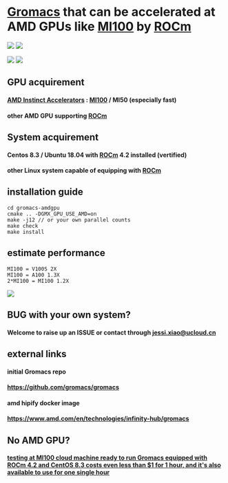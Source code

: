 # [Gromacs](https://github.com/gromacs/gromacs) that can be accelerated at AMD GPUs like [MI100](https://www.amd.com/en/products/server-accelerators/instinct-mi100) by [ROCm](https://www.amd.com/en/graphics/servers-solutions-rocm)

![](https://img.shields.io/badge/GPU-MI100-blue)
![](https://img.shields.io/badge/Speed-A100%201.3X-red)

![](https://img.shields.io/badge/ROCm-4.2-brightgreen)
![](https://img.shields.io/badge/CentOS-8.3-orange)


## GPU acquirement

#### [AMD Instinct Accelerators](https://www.amd.com/en/graphics/servers-radeon-instinct-mi) : [MI100](https://www.amd.com/en/products/server-accelerators/instinct-mi100) / MI50 (especially fast)
#### other AMD GPU supporting [ROCm](https://www.amd.com/en/graphics/servers-solutions-rocm)

## System acquirement

#### Centos 8.3 / Ubuntu 18.04 with [ROCm](https://www.amd.com/en/graphics/servers-solutions-rocm) 4.2 installed (vertified)
#### other Linux system capable of equipping with [ROCm](https://www.amd.com/en/graphics/servers-solutions-rocm)

## installation guide
```
cd gromacs-amdgpu
cmake .. -DGMX_GPU_USE_AMD=on
make -j12 // or your own parallel counts
make check
make install
```

## estimate performance
```
MI100 = V100S 2X
MI100 = A100 1.3X
2*MI100 = MI100 1.2X
```
![](adh_dodec.png)

## BUG with your own system?
#### Welcome to raise up an ISSUE or contact through jessi.xiao@ucloud.cn

## external links
#### initial Gromacs repo
#### https://github.com/gromacs/gromacs

#### amd hipify docker image
#### https://www.amd.com/en/technologies/infinity-hub/gromacs

## No AMD GPU?
#### [testing at MI100 cloud machine ready to run Gromacs equipped with ROCm 4.2 and CentOS 8.3 costs even less than $1 for 1 hour, and it's also available to use for one single hour](https://www.ucloud.cn/site/active/uhost-mi100.html)
